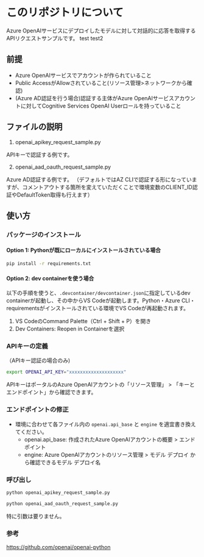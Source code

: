 # このリポジトリについて

Azure OpenAIサービスにデプロイしたモデルに対して対話的に応答を取得するAPIリクエストサンプルです。
test test2
## 前提

 * Azure OpenAIサービスでアカウントが作られていること
 * Public AccessがAllowされていること(リソース管理>ネットワークから確認)
 * (Azure AD認証を行う場合)認証する主体がAzure OpenAIサービスアカウントに対してCognitive Services OpenAI Userロールを持っていること

## ファイルの説明

1. openai_apikey_request_sample.py

APIキーで認証する例です。

2. openai_aad_oauth_request_sample.py

Azure AD認証する例です。
（デフォルトではAZ CLIで認証する形になっていますが、コメントアウトする箇所を変えていただくことで環境変数のCLIENT_ID認証やDefaultToken取得も行えます）

## 使い方

### パッケージのインストール
#### Option 1: Pythonが既にローカルにインストールされている場合
```bash
pip install -r requirements.txt
```
#### Option 2: dev containerを使う場合
以下の手順を使うと、`.devcontainer/devcontainer.json`に指定しているdev containerが起動し、その中からVS Codeが起動します。Python・Azure CLI・requirementsがインストールされている環境でVS Codeが再起動されます。
1. VS CodeのCommand Palette（Ctrl + Shift + P）を開き
2. Dev Containers: Reopen in Containerを選択

### APIキーの定義

（APIキー認証の場合のみ)
```bash
export OPENAI_API_KEY="xxxxxxxxxxxxxxxxxxxx"
```
APIキーはポータルのAzure OpenAIアカウントの「リソース管理」 > 「キーとエンドポイント」から確認できます。

### エンドポイントの修正

* 環境に合わせて各ファイル内の ``openai.api_base`` と ``engine`` を適宜書き換えてください。
  * openai.api_base: 作成されたAzure OpenAIアカウントの概要 > エンドポイント
  * engine: Azure OpenAIアカウントのリソース管理 > モデル デプロイ から確認できるモデル デプロイ名

### 呼び出し

```bash
python openai_apikey_request_sample.py
```

```bash
python openai_aad_oauth_request_sample.py
```

特に引数は要りません。

### 参考

https://github.com/openai/openai-python
